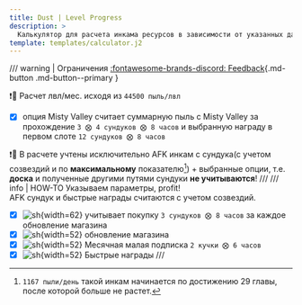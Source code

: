 ```yaml
---
title: Dust | Level Progress
description: >
  Калькулятор для расчета инкама ресурсов в зависимости от указанных данных.
template: templates/calculator.j2
---
```


/// warning | Ограничения [:fontawesome-brands-discord: Feedback](https://discord.gg/xjJavhAvv6){.md-button .md-button--primary }

❗️🔴 Расчет лвл/мес. исходя из `44500 пыль/лвл`

- [x] опция Misty Valley считает суммарную пыль с Misty Valley за прохождение `3 ⨂ 4 сундуков ⨂ 8 часов` и выбранную награду в первом слоте  `12 сундуков ⨂ 8 часов`  

❗️🔴 В расчете учтены исключительно AFK инкам с сундука(с учетом созвездий и по **максимальному** показателю[^dco]) + выбранные опции, т.е. **доска** и полученные другими путями сундуки **не учитываются**!
///
/// info | HOW-TO
Указываем параметры, profit!  
AFK сундук и быстрые награды считаются с учетом созвездий.  

- [x] ![sh](/afk.GG/assets/icons/s/dust-store.png){width=62} учитывает покупку `3 сундуков ⨂ 8 часов` за каждое обновление магазина
- [x] ![sh](/afk.GG/assets/icons/s/refresh.png){width=52} обновление магазина
- [x] ![sh](/afk.GG/assets/icons/s/mc.png){width=52} Месячная малая подписка `2 кучки ⨂ 6 часов`
- [x] ![sh](/afk.GG/assets/icons/s/fr.png){width=52} Быстрые награды
///

[^dco]:  `1167 пыли/день` такой инкам начинается по достижению 29 главы, после которой больше не растет.
